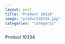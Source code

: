 ```yaml
---
layout: post
title: "Product 10334"
image: "product10334.jpg"
categories: "category1"
---
```

Product 10334
